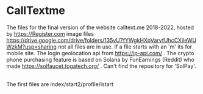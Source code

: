 # CallTextme
The files for the final version of the website calltext.me 2018-2022, hosted by https://Register.com
image files https://drive.google.com/drive/folders/135vU7fYWgkHXpVarvfUhcCXileWUWzkM?usp=sharing
not all files are in use. If a file starts with an 'm' its for mobile site. The login geolocation api from https://ip-api.com/ . The crypto phone purchasing feature is based on Solana by FunEarnings (Reddit) who made https://solfaucet.togatech.org/ . Can't find the repository for 'SolPay'. <br><br>

The first files are index/start2/profile/istart
